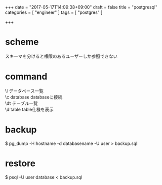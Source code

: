 +++
date = "2017-05-17T14:09:38+09:00"
draft = false
title = "postgresql"
categories = [ "engineer" ]
tags = [ "postgres" ]

+++

# scheme

スキーマを分けると権限のあるユーザーしか参照できない  

# command

\l データベース一覧  
\c database databaseに接続  
\dt テーブル一覧  
\d table table仕様を表示  

# backup

$ pg_dump -H hostname -d databasename -U user > backup.sql  

# restore

$ psql -U user database < backup.sql  
